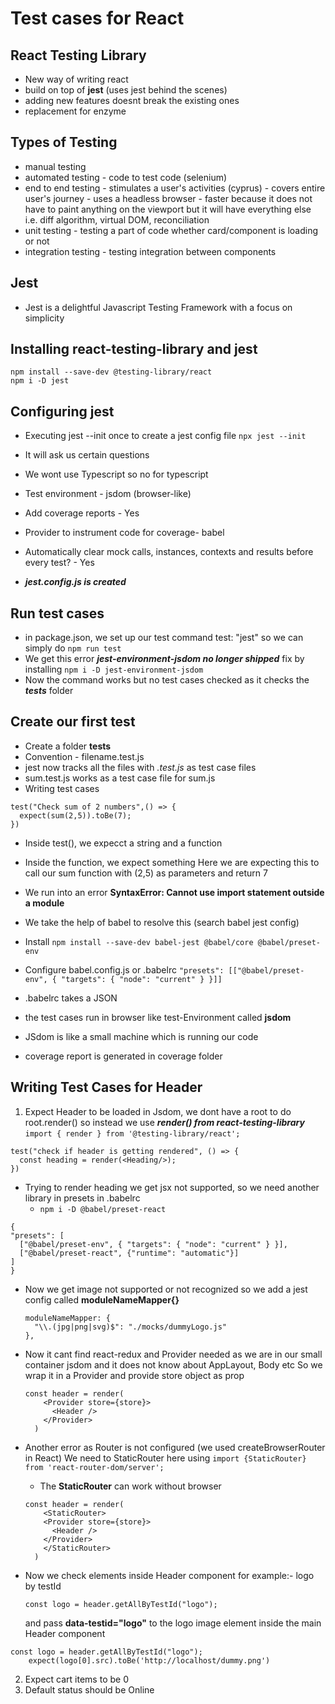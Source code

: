 # Test cases for React

## React Testing Library
- New way of writing react
- build on top of **jest** (uses jest behind the scenes)
- adding new features doesnt break the existing ones
- replacement for enzyme

## Types of Testing
- manual testing
- automated testing - code to test code (selenium)
- end to end testing - stimulates a user's activities (cyprus)
                     - covers entire user's journey
                     - uses a headless browser - faster because it does not have to paint anything on the viewport but it will have everything else i.e. diff algorithm, virtual DOM, reconciliation
- unit testing - testing a part of code whether card/component is loading or not
- integration testing - testing integration between components

## Jest
- Jest is a delightful Javascript Testing Framework with a focus on simplicity

## Installing react-testing-library and jest
```
npm install --save-dev @testing-library/react
npm i -D jest
```

## Configuring jest
- Executing jest --init once to create a jest config file
```npx jest --init```
- It will ask us certain questions
- We wont use Typescript so no for typescript
- Test environment - jsdom (browser-like)
- Add coverage reports - Yes
- Provider to instrument code for coverage- babel
- Automatically clear mock calls, instances, contexts and results before every test? - Yes

- ***jest.config.js is created***

## Run test cases
- in package.json, we set up our test command
  test: "jest"
  so we can simply do ```npm run test```
- We get this error ***jest-environment-jsdom no longer shipped***
  fix by installing ```npm i -D jest-environment-jsdom```
- Now the command works but no test cases checked as it checks the ***__tests__*** folder

## Create our first test
- Create a folder **__tests__**
- Convention - filename.test.js
- jest now tracks all the files with *.test.js* as test case files
- sum.test.js works as a test case file for sum.js
- Writing test cases
```
test("Check sum of 2 numbers",() => {
  expect(sum(2,5)).toBe(7);
})
```
- Inside test(), we expecct a string and a function
- Inside the function, we expect something
  Here we are expecting this to call our sum function with (2,5) as parameters and return 7

- We run into an error  **SyntaxError: Cannot use import statement outside a module**
- We take the help of babel to resolve this (search babel jest config)
- Install ```npm install --save-dev babel-jest @babel/core @babel/preset-env```
- Configure babel.config.js or .babelrc
```"presets": [["@babel/preset-env", { "targets": { "node": "current" } }]]```
- .babelrc takes a JSON
- the test cases run in browser like test-Environment called **jsdom**
- JSdom is like a small machine which is running our code
- coverage report is generated in coverage folder

## Writing Test Cases for Header
1. Expect Header to be loaded
  in Jsdom, we dont have a root to do root.render() so instead we use ***render() from react-testing-library***
  ```import { render } from '@testing-library/react';```
  ```
  test("check if header is getting rendered", () => {
    const heading = render(<Heading/>);
  })
  ``` 
  - Trying to render heading we get jsx not supported, so we need another library in presets in .babelrc
    - ```npm i -D @babel/preset-react```
  ```
  {
  "presets": [
    ["@babel/preset-env", { "targets": { "node": "current" } }],
    ["@babel/preset-react", {"runtime": "automatic"}]
  ]
}
```
- Now we get image not supported or not recognized
so we add a jest config called **moduleNameMapper{}**
  ```
  moduleNameMapper: {
    "\\.(jpg|png|svg)$": "./mocks/dummyLogo.js"
  },
  ```

- Now it cant find react-redux and Provider needed as we are in our small container jsdom and it does not know about AppLayout, Body etc
  So we wrap it in a Provider and provide store object as prop
  ```
  const header = render(
      <Provider store={store}>
        <Header />
      </Provider>
    )
  ```
  

- Another error as Router is not configured (we used createBrowserRouter in React)
  We need to StaticRouter here using ```import {StaticRouter} from 'react-router-dom/server';```
  - The **StaticRouter** can work without browser
  ```
  const header = render(
      <StaticRouter>
      <Provider store={store}>
        <Header />
      </Provider>
      </StaticRouter>
    )
  ```

- Now we check elements inside Header component for example:- logo by testId
  ```
  const logo = header.getAllByTestId("logo");
  ```
  and pass **data-testid="logo"** to the logo image element inside the main Header component
```
const logo = header.getAllByTestId("logo");
    expect(logo[0].src).toBe('http://localhost/dummy.png')
```
  
2. Expect cart items to be 0
3. Default status should be Online

